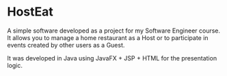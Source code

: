 # HostEat

A simple software developed as a project for my Software Engineer course.
It allows you to manage a home restaurant as a Host or to participate in events created by other users as a Guest.

It was developed in Java using JavaFX + JSP + HTML for the presentation logic.
